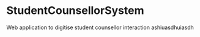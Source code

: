 # StudentCounsellorSystem
Web application to digitise student counsellor interaction
ashiuasdhuiasdh
